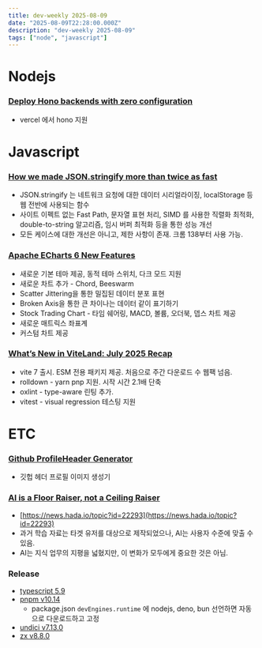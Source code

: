 ```yaml
---
title: dev-weekly 2025-08-09
date: "2025-08-09T22:28:00.000Z"
description: "dev-weekly 2025-08-09"
tags: ["node", "javascript"]
---
```


# Nodejs

### [Deploy Hono backends with zero configuration](https://vercel.com/changelog/deploy-hono-backends-with-zero-configuration)

- vercel 에서 hono 지원

# Javascript

### [How we made JSON.stringify more than twice as fast](https://v8.dev/blog/json-stringify)

- JSON.stringify 는 네트워크 요청에 대한 데이터 시리얼라이징, localStorage 등 웹 전반에 사용되는 함수
- 사이트 이펙트 없는 Fast Path, 문자열 표현 처리, SIMD 를 사용한 직렬화 최적화, double-to-string 알고리즘, 임시 버퍼 최적화 등을 통한 성능 개선
- 모든 케이스에 대한 개선은 아니고, 제한 사항이 존재. 크롬 138부터 사용 가능.

### [Apache ECharts 6 New Features](https://echarts.apache.org/handbook/en/basics/release-note/v6-feature/)

- 새로운 기본 테마 제공, 동적 테마 스위치, 다크 모드 지원
- 새로운 차트 추가 - Chord, Beeswarm
- Scatter Jittering을 통한 밀집된 데이터 분포 표현
- Broken Axis을 통한 큰 차이나는 데이터 같이 표기하기
- Stock Trading Chart - 타임 쉐어링, MACD, 볼륨, 오더북, 뎁스 차트 제공
- 새로운 매트릭스 좌표계
- 커스텀 차트 제공

### [What’s New in ViteLand: July 2025 Recap](https://voidzero.dev/posts/whats-new-jul-2025)

- vite 7 출시. ESM 전용 패키지 제공. 처음으로 주간 다운로드 수 웹팩 넘음.
- rolldown - yarn pnp 지원. 시작 시간 2.1배 단축
- oxlint - type-aware 린팅 추가.
- vitest - visual regression 테스팅 지원

# ETC

### [Github ProfileHeader Generator](https://leviarista.github.io/github-profile-header-generator/)

- 깃헙 헤더 프로필 이미지 생성기

### [AI is a Floor Raiser, not a Ceiling Raiser](https://elroy.bot/blog/2025/07/29/ai-is-a-floor-raiser-not-a-ceiling-raiser.html)

- [https://news.hada.io/topic?id=22293](https://news.hada.io/topic?id=22293)
- 과거 학습 자료는 타겟 유저를 대상으로 제작되었으나, AI는 사용자 수준에 맞출 수 있음.
- AI는 지식 업무의 지평을 넓혔지만, 이 변화가 모두에게 중요한 것은 아님.

### Release

- [typescript 5.9](https://devblogs.microsoft.com/typescript/announcing-typescript-5-9/)
- [pnpm v10.14](https://pnpm.io/blog/releases/10.14)
    - package.json `devEngines.runtime` 에 nodejs, deno, bun 선언하면 자동으로 다운로드하고 고정
- [undici v7.13.0](https://github.com/nodejs/undici/releases/tag/v7.13.0)
- [zx v8.8.0](https://github.com/google/zx/releases/tag/8.8.0)